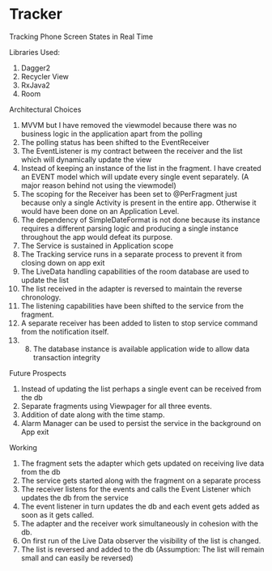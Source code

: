 # Tracker
Tracking Phone Screen States in Real Time

Libraries Used:
1. Dagger2
2. Recycler View
3. RxJava2
4. Room

Architectural Choices
1. MVVM but I have removed the viewmodel because there was no business logic in the application apart from the polling
2. The polling status has been shifted to the EventReceiver
3. The EventListener is my contract between the receiver and the list which will dynamically update the view
4. Instead of keeping an instance of the list in the fragment. I have created an EVENT model which will update every single event separately. (A major reason behind not using the viewmodel)
5. The scoping for the Receiver has been set to @PerFragment just because only a single Activity is present in the entire app. Otherwise it would have been done on an Application Level.
6. The dependency of SimpleDateFormat is not done because its instance requires a different parsing logic and producing a single instance throughout the app would defeat its purpose.
7. The Service is sustained in Application scope
8. The Tracking service runs in a separate process to prevent it from closing down on app exit
9. The LiveData handling capabilities of the room database are used to update the list
10. The list received in the adapter is reversed to maintain the reverse chronology.
11. The listening capabilities have been shifted to the service from the fragment.
12. A separate receiver has been added to listen to stop service command from the notification itself.
13. 8. The database instance is available application wide to allow data transaction integrity


Future Prospects
1. Instead of updating the list perhaps a single event can be received from the db
2. Separate fragments using Viewpager for all three events.
3. Addition of date along with the time stamp.
4. Alarm Manager can be used to persist the service in the background on App exit

Working
1. The fragment sets the adapter which gets updated on receiving live data from the db
2. The service gets started along with the fragment on a separate process
3. The receiver listens for the events and calls the Event Listener which updates the db from the service
4. The event listener in turn updates the db and each event gets added as soon as it gets called.
5. The adapter and the receiver work simultaneously in cohesion with the db.
6. On first run of the Live Data observer the visibility of the list is changed.
7. The list is reversed and added to the db (Assumption: The list will remain small and can easily be reversed)
